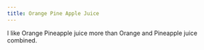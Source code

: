 ```yaml
---
title: Orange Pine Apple Juice
---
```

I like Orange Pineapple juice more than Orange and Pineapple juice combined.
